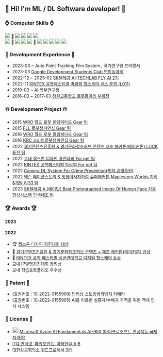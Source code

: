 ## 	:lab_coat: Hi! I'm ML / DL Software developer! :lab_coat:
<!--   
[![Top Langs](https://github-readme-stats.vercel.app/api/top-langs/?username=carrier1269&hide=XML,Rich%20Text%20Format&theme=discord_old_blurple&layout=compact&langs_count=8)](https://github.com/anuraghazra/github-readme-stats) -->
### :watch: Computer Skills :watch: 

<img src="https://img.shields.io/badge/Python-5839ab?style=flat&logo=Visual Studio Code&logoColor=coral"/></a> 🟰
<img src="https://img.shields.io/badge/Python3-3776AB?style=flat&logo=Python&logoColor=white"/></a> 
<img src="https://img.shields.io/badge/Tensorflow-FF6F00?style=flat&logo=TensorFlow&logoColor=white"/></a>
<img src="https://img.shields.io/badge/ScikitLearn-F7931E?style=flat&logo=scikit-learn&logoColor=white"/></a>
<img src="https://img.shields.io/badge/Flask-000000?style=flat&logo=Flask&logoColor=white"/></a>  
<img src="https://img.shields.io/badge/Server-5839ab?style=flat&logo=Private Internet Access&logoColor=coral"/></a> 🟰 
<img src="https://img.shields.io/badge/Microsoft Azure-0078D4?style=flat&logo=Microsoft Azure&logoColor=white"/></a>
<img src="https://img.shields.io/badge/Amazon AWS-232F3E?style=flat&logo=Amazon AWS&logoColor=white"/></a>
<img src="https://img.shields.io/badge/Another-5839ab?style=flat&logo=GNOME Terminal&logoColor=coral"/></a> 🟰 
<img src="https://img.shields.io/badge/NVIDIA Jetson-76B900?style=flat&logo=NVIDIA&logoColor=white"/></a> 
<img src="https://img.shields.io/badge/Ubuntu-E95420?style=flat&logo=Ubuntu&logoColor=white"/></a> 
<img src="https://img.shields.io/badge/Iot-00B0D8?style=flat&logo=Probot&logoColor=white"/></a>
<img src="https://img.shields.io/badge/MySQL-4479A1?style=flat&logo=MySQL&logoColor=white"/></a>
<img src="https://img.shields.io/badge/Catia V5 R20-005386?style=flat&logo=Dassault Systèmes&logoColor=white"/></a> 
### 🩻 Development Experience 🩻
-   2023-03 ~             Auto Point Tracking Film System , 국가연구원 프리랜서 
-   2023-03               [Google Development Students Club 연합동아리](https://gdsc-dju.web.app/)
-   2022-12 ~ 2023-02     [SK텔레콤 AI-TECHLAB FLY AI 2기](https://www.skttechacademy.com/)
-   2022-11               [KINTEX 공학페스티벌 박람회 헬스케어 부스 운영 (L011)](http://www.e2festa.kr/ko/work?stp=0)
-   2019-03 ~             [AI 학부연구생](https://github.com/chlrkdls)
-   2016-03 ~ 2017-03     [청원고등학교 로봇동아리 부회장](https://cafe.naver.com/cwrt)

### :snowman_with_snow: Development Project :snowman_with_snow: 
-   2015 [WRO 월드 로봇 올림피아드 Gear 팀](https://www.wro2022.org/)
-   2015 [FLL 로봇챔피언십 Gear 팀](https://www.firstinspires.org/robotics/fll)
-   2016 [WRO 월드 로봇 올림피아드 Gear 팀](https://www.wro2022.org/)
-   2016 [KRC 코리아로봇챔피언십 Gear 팀](http://www.fest.or.kr/119)
-   2022 [경기콘텐츠진흥원 & 경기문화창조허브 콘텐츠 제조 해커톤(메이커톤) LOCK 퓨전 팀](https://github.com/carrier1269/gyro_Bicycle_Locker.git)
-   2022 [교내 캡스톤 디자인 경진대회 For pet 팀](https://github.com/carrier1269/KINTEX_iot_cat_tower)
-   2022 [KINTEX 공학페스티벌 박람회 For pet 팀](https://user-images.githubusercontent.com/58325946/216480279-606f5f38-0ead-43e2-914e-90360d437953.png)
-   2022 [Camera DL System For Crime Prevention(특허 공개출원)](https://doi.org/10.8080/1020220155909)
-   2022 [넥슨 메이플스토리 & 멋쟁이사자처럼 슈퍼해커톤 Maplestory Worlds 기획&개발 라33 팀](https://github.com/carrier1269/Nexon_Maplestory_Hackathon)
-   2023 [SK텔레콤 A.(에이닷) Best Photographed Image Of Human Face 자동합성시스템 인생네조 팀](https://github.com/seongyonglim/GG)

### 🏆 Awards 🏆
#### 2023
#### 2022
-   :trophy: [캡스톤 디자인 경진대회 대상](https://user-images.githubusercontent.com/58325946/216479347-f95a0f88-dd0e-4f9d-8502-1a8d50efde0f.png)
-   :1st_place_medal: [경기콘텐츠진흥원 & 경기문화창조허브 콘텐츠 + 제조 해커톤(메이커톤) 금상](https://user-images.githubusercontent.com/58325946/216479407-a34fe191-8fbd-4aef-b593-10a217059d02.png)
-   :3rd_place_medal: [KINTEX 공학 페스티벌 성균관대학교 디지털 헬스케어 동상](https://user-images.githubusercontent.com/58325946/216477940-4a147f3e-c7e4-40e6-8ebc-52ff477f9ccf.png)
-   교내 IP발명경진대회 장려상
-   교내 학습포트폴리오 우수상

### :crystal_ball: Patent :crystal_ball:
- (출원번호 : 10-2022-0155909) [딥러닝 스토킹범죄방지 카메라](https://doi.org/10.8080/1020220155909)
- (출원번호 : 10-2022-0155905) AI를 이용한 실종자/수배자 추적을 위한 객체 인식 시스템 

### 🪪 License 🪪
- <img src="https://user-images.githubusercontent.com/58325946/215244321-3002313f-f77b-4eaa-93fa-00c671358149.png" width="20" height="20"> [Microsoft Azure AI Fundamentals AI-900 (마이크로소프트 인공지능 국제자격증)](https://user-images.githubusercontent.com/58325946/216269281-2ce36f4c-4784-4f96-add0-16fb41030f02.png)
- [ITQ 인터넷, 파워포인트, 아래한글 A,B](https://user-images.githubusercontent.com/58325946/216268728-c7d93277-8734-40c1-be81-ca93bf0f6f45.png)
- [대한상공회의소 워드프로세서 3급](https://user-images.githubusercontent.com/58325946/216268728-c7d93277-8734-40c1-be81-ca93bf0f6f45.png)



<!--
**carrier1269/carrier1269** is a ✨ _special_ ✨ repository because its `README.md` (this file) appears on your GitHub profile.

Here are some ideas to get you started:

- 🔭 I’m currently working on ...
- 🌱 I’m currently learning ...
- 👯 I’m looking to collaborate on ...
- 🤔 I’m looking for help with ...
- 💬 Ask me about ...
- 📫 How to reach me: ...
- 😄😄 Pronouns: ...
- ⚡ Fun fact: ... 
-->
